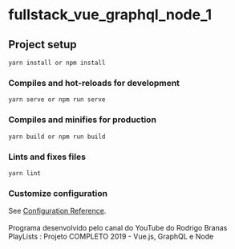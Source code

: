 # fullstack_vue_graphql_node_1

## Project setup
```
yarn install or npm install
```

### Compiles and hot-reloads for development
```
yarn serve or npm run serve
```

### Compiles and minifies for production
```
yarn build or npm run build
```

### Lints and fixes files
```
yarn lint
```

### Customize configuration
See [Configuration Reference](https://cli.vuejs.org/config/).
<br/>
<br/>
Programa desenvolvido pelo canal do YouTube do Rodrigo Branas <br/>
PlayLists : Projeto COMPLETO 2019 - Vue.js, GraphQL e Node